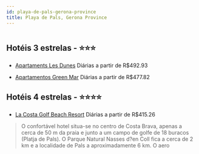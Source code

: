 ```yaml
---
id: playa-de-pals-gerona-province
title: Playa de Pals, Gerona Province
---
```


<center><img src="https://assets.cosmos-data.com/55/22887d6c746ef79d02c4924aeefae3a5/2558212.jpg" alt="" /></center>


## Hotéis 3 estrelas - ⭐️⭐️⭐️

-    [Apartaments Les Dunes](https://www.hurb.com/hoteis/playa-de-pals/apartaments-les-dunes-JNP-JP02163Y?cmp=18055) Diárias a partir de R$492.93
   > 
-    [Apartamentos Green Mar](https://www.hurb.com/hoteis/playa-de-pals/apartamentos-green-mar-JNP-JP032391?cmp=18055) Diárias a partir de R$477.82
   > 

## Hotéis 4 estrelas - ⭐️⭐️⭐️⭐️

-    [La Costa Golf Beach Resort](https://www.hurb.com/hoteis/playa-de-pals/la-costa-golf-beach-resort-JNP-JP417150?cmp=18055) Diárias a partir de R$415.26
   > O confortável hotel situa-se no centro de Costa Brava, apenas a cerca de 50 m da praia e junto a um campo de golfe de 18 buracos (Platja de Pals). O Parque Natural Nasses d?en Coll fica a cerca de 2 km e a localidade de Pals a aproximadamente 6 km. O aero

